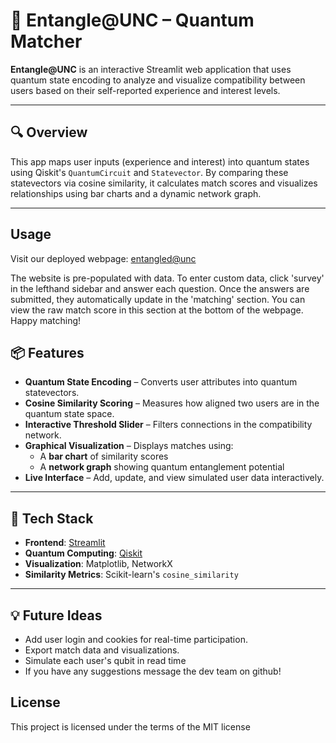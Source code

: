 # 💫 Entangle@UNC – Quantum Matcher

**Entangle@UNC** is an interactive Streamlit web application that uses quantum state encoding to analyze and visualize compatibility between users based on their self-reported experience and interest levels.

---

## 🔍 Overview

This app maps user inputs (experience and interest) into quantum states using Qiskit's `QuantumCircuit` and `Statevector`. By comparing these statevectors via cosine similarity, it calculates match scores and visualizes relationships using bar charts and a dynamic network graph.

---
## Usage
Visit our deployed webpage: [entangled@unc](https://qentangled.streamlit.app/Survey)

The website is pre-populated with data. To enter custom data, click 'survey' in the lefthand sidebar and answer each question. Once the answers are submitted, they automatically update in the 'matching' section. You can view the raw match score in this section at the bottom of the webpage. Happy matching!

## 📦 Features

- **Quantum State Encoding** – Converts user attributes into quantum statevectors.
- **Cosine Similarity Scoring** – Measures how aligned two users are in the quantum state space.
- **Interactive Threshold Slider** – Filters connections in the compatibility network.
- **Graphical Visualization** – Displays matches using:
  - A **bar chart** of similarity scores
  - A **network graph** showing quantum entanglement potential
- **Live Interface** – Add, update, and view simulated user data interactively.

---

## 🧪 Tech Stack

- **Frontend**: [Streamlit](https://streamlit.io/)
- **Quantum Computing**: [Qiskit](https://qiskit.org/)
- **Visualization**: Matplotlib, NetworkX
- **Similarity Metrics**: Scikit-learn's `cosine_similarity`

---

## 💡 Future Ideas

  - Add user login and cookies for real-time participation.
  - Export match data and visualizations.
  - Simulate each user's qubit in read time
  - If you have any suggestions message the dev team on github!

## License
This project is licensed under the terms of the MIT license


